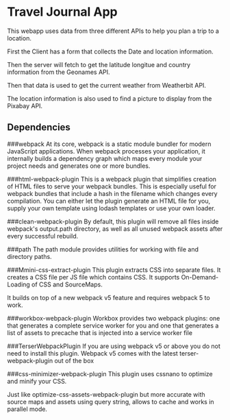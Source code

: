 # Travel Journal App
This webapp uses data from three different APIs to help you plan a trip to a location.

First the Client has a form that collects the Date and location information.

Then the server will fetch to get the latitude longitue and country information from the Geonames API.

Then that data is used to get the current weather from Weatherbit API.

The location information is also used to find a picture to display from the Pixabay API.


## Dependencies

###webpack
At its core, webpack is a static module bundler for modern JavaScript applications. When webpack processes your application, it internally builds a dependency graph which maps every module your project needs and generates one or more bundles.

###html-webpack-plugin
This is a webpack plugin that simplifies creation of HTML files to serve your webpack bundles. This is especially useful for webpack bundles that include a hash in the filename which changes every compilation. You can either let the plugin generate an HTML file for you, supply your own template using lodash templates or use your own loader.

###clean-webpack-plugin
By default, this plugin will remove all files inside webpack's output.path directory, as well as all unused webpack assets after every successful rebuild.

###path
The path module provides utilities for working with file and directory paths.

###Mmini-css-extract-plugin
This plugin extracts CSS into separate files. It creates a CSS file per JS file which contains CSS. It supports On-Demand-Loading of CSS and SourceMaps.

It builds on top of a new webpack v5 feature and requires webpack 5 to work.

###workbox-webpack-plugin
Workbox provides two webpack plugins: one that generates a complete service worker for you and one that generates a list of assets to precache that is injected into a service worker file

###TerserWebpackPlugin
If you are using webpack v5 or above you do not need to install this plugin. Webpack v5 comes with the latest terser-webpack-plugin out of the box

###css-minimizer-webpack-plugin
This plugin uses cssnano to optimize and minify your CSS.

Just like optimize-css-assets-webpack-plugin but more accurate with source maps and assets using query string, allows to cache and works in parallel mode.
